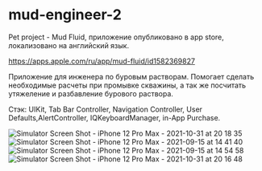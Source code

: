# mud-engineer-2
Pet project - Mud Fluid, приложение опубликовано в app store, локализовано на английский язык.

https://apps.apple.com/ru/app/mud-fluid/id1582369827

Приложение для инженера по буровым растворам.
Помогает сделать необходимые расчеты при промывке скважины, а так же посчитать утяжеление и разбавление бурового раствора.

Cтэк: UIKit, Tab Bar Controller, Navigation Controller, User Defaults,AlertController, IQKeyboardManager, in-App Purchase.

![Simulator Screen Shot - iPhone 12 Pro Max - 2021-10-31 at 20 18 35](https://user-images.githubusercontent.com/70599404/143411580-d10fa52c-d285-4259-85f9-0511d7a0a2cf.png)
![Simulator Screen Shot - iPhone 12 Pro Max - 2021-09-15 at 14 41 40](https://user-images.githubusercontent.com/70599404/143411562-11990d5d-445f-40fa-bc01-83203a5887cf.png)
![Simulator Screen Shot - iPhone 12 Pro Max - 2021-09-15 at 14 54 58](https://user-images.githubusercontent.com/70599404/143411569-3c3d6427-33f6-4a55-a73a-612599a162be.png)
![Simulator Screen Shot - iPhone 12 Pro Max - 2021-10-31 at 20 16 48](https://user-images.githubusercontent.com/70599404/143411575-eda5759c-29a7-49c6-85e6-6a07d22d3762.png)

